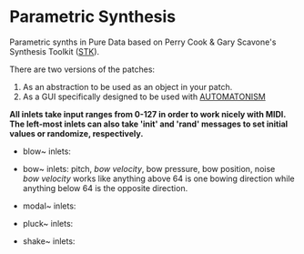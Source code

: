 # Parametric Synthesis

Parametric synths in Pure Data based on Perry Cook &amp; Gary Scavone's Synthesis Toolkit ([STK](https://ccrma.stanford.edu/software/stk/)).

There are two versions of the patches:
1. As an abstraction to be used as an object in your patch.
2. As a GUI specifically designed to be used with [AUTOMATONISM](https://www.automatonism.com/)

**All inlets take input ranges from 0-127 in order to work nicely with MIDI. The left-most inlets can also take 'init' and 'rand' messages to set initial values or randomize, respectively.**

* blow~ inlets:

* bow~ inlets: pitch, _bow velocity_, bow pressure, bow position, noise  
_bow velocity_ works like anything above 64 is one bowing direction while anything below 64 is the opposite direction.

* modal~ inlets:

* pluck~ inlets:

* shake~ inlets:
